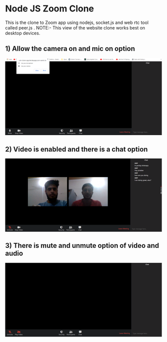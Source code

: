 # Node JS Zoom Clone

This is the clone to Zoom app using nodejs, socket.js and web rtc tool called peer.js .
NOTE:- This view of the website clone works best on desktop devices.

## 1) Allow the camera on and mic on option
![alt text](https://github.com/Pinakee15/Zoom-Clone/blob/main/images/Capture.PNG)

## 2) Video is enabled and there is a chat option
![alt text](https://github.com/Pinakee15/Zoom-Clone/blob/main/images/Capture3.PNG)

## 3) There is mute and unmute option of video and audio
![alt text](https://github.com/Pinakee15/Zoom-Clone/blob/main/images/Capture4.PNG)

